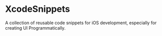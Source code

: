 # XcodeSnippets
A collection of reusable code snippets for iOS development, especially for creating UI Programmatically. 
